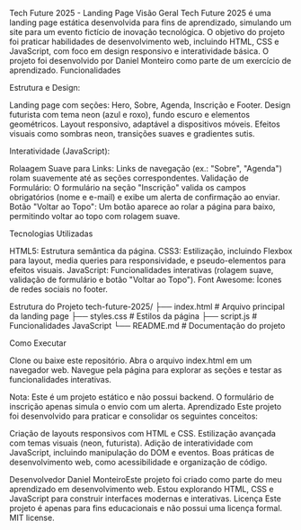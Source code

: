 Tech Future 2025 - Landing Page
Visão Geral
Tech Future 2025 é uma landing page estática desenvolvida para fins de aprendizado, simulando um site para um evento fictício de inovação tecnológica. O objetivo do projeto foi praticar habilidades de desenvolvimento web, incluindo HTML, CSS e JavaScript, com foco em design responsivo e interatividade básica.
O projeto foi desenvolvido por Daniel Monteiro como parte de um exercício de aprendizado.
Funcionalidades

Estrutura e Design:

Landing page com seções: Hero, Sobre, Agenda, Inscrição e Footer.
Design futurista com tema neon (azul e roxo), fundo escuro e elementos geométricos.
Layout responsivo, adaptável a dispositivos móveis.
Efeitos visuais como sombras neon, transições suaves e gradientes sutis.


Interatividade (JavaScript):

Rolaagem Suave para Links: Links de navegação (ex.: "Sobre", "Agenda") rolam suavemente até as seções correspondentes.
Validação de Formulário: O formulário na seção "Inscrição" valida os campos obrigatórios (nome e e-mail) e exibe um alerta de confirmação ao enviar.
Botão "Voltar ao Topo": Um botão aparece ao rolar a página para baixo, permitindo voltar ao topo com rolagem suave.



Tecnologias Utilizadas

HTML5: Estrutura semântica da página.
CSS3: Estilização, incluindo Flexbox para layout, media queries para responsividade, e pseudo-elementos para efeitos visuais.
JavaScript: Funcionalidades interativas (rolagem suave, validação de formulário e botão "Voltar ao Topo").
Font Awesome: Ícones de redes sociais no footer.

Estrutura do Projeto
tech-future-2025/
├── index.html       # Arquivo principal da landing page
├── styles.css       # Estilos da página
├── script.js        # Funcionalidades JavaScript
└── README.md        # Documentação do projeto

Como Executar

Clone ou baixe este repositório.
Abra o arquivo index.html em um navegador web.
Navegue pela página para explorar as seções e testar as funcionalidades interativas.

Nota: Este é um projeto estático e não possui backend. O formulário de inscrição apenas simula o envio com um alerta.
Aprendizado
Este projeto foi desenvolvido para praticar e consolidar os seguintes conceitos:

Criação de layouts responsivos com HTML e CSS.
Estilização avançada com temas visuais (neon, futurista).
Adição de interatividade com JavaScript, incluindo manipulação do DOM e eventos.
Boas práticas de desenvolvimento web, como acessibilidade e organização de código.

Desenvolvedor
Daniel MonteiroEste projeto foi criado como parte do meu aprendizado em desenvolvimento web. Estou explorando HTML, CSS e JavaScript para construir interfaces modernas e interativas.
Licença
Este projeto é apenas para fins educacionais e não possui uma licença formal.
MIT license.
